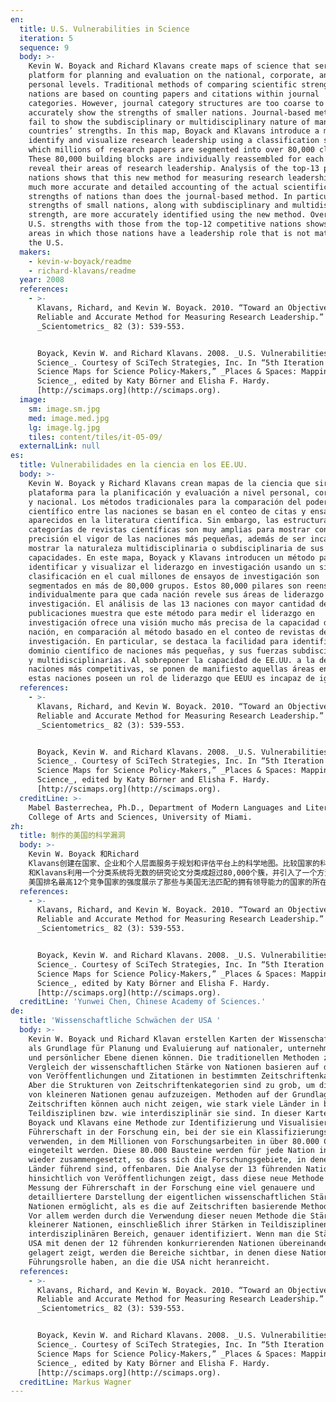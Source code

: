 ```yaml
---
en:
  title: U.S. Vulnerabilities in Science
  iteration: 5
  sequence: 9
  body: >-
    Kevin W. Boyack and Richard Klavans create maps of science that serve as a
    platform for planning and evaluation on the national, corporate, and
    personal levels. Traditional methods of comparing scientific strengths of
    nations are based on counting papers and citations within journal
    categories. However, journal category structures are too coarse to
    accurately show the strengths of smaller nations. Journal-based methods also
    fail to show the subdisciplinary or multidisciplinary nature of many
    countries’ strengths. In this map, Boyack and Klavans introduce a method to
    identify and visualize research leadership using a classification system in
    which millions of research papers are segmented into over 80,000 clusters.
    These 80,000 building blocks are individually reassembled for each nation to
    reveal their areas of research leadership. Analysis of the top-13 publishing
    nations shows that this new method for measuring research leadership gives a
    much more accurate and detailed accounting of the actual scientific
    strengths of nations than does the journal-based method. In particular, the
    strengths of small nations, along with subdisciplinary and multidisciplinary
    strength, are more accurately identified using the new method. Overlaying
    U.S. strengths with those from the top-12 competitive nations shows the
    areas in which those nations have a leadership role that is not matched by
    the U.S.
  makers:
    - kevin-w-boyack/readme
    - richard-klavans/readme
  year: 2008
  references:
    - >-
      Klavans, Richard, and Kevin W. Boyack. 2010. “Toward an Objective,
      Reliable and Accurate Method for Measuring Research Leadership.”
      _Scientometrics_ 82 (3): 539-553.


      Boyack, Kevin W. and Richard Klavans. 2008. _U.S. Vulnerabilities in
      Science_. Courtesy of SciTech Strategies, Inc. In “5th Iteration (2009):
      Science Maps for Science Policy-Makers,” _Places & Spaces: Mapping
      Science_, edited by Katy Börner and Elisha F. Hardy.
      [http://scimaps.org](http://scimaps.org).
  image:
    sm: image.sm.jpg
    med: image.med.jpg
    lg: image.lg.jpg
    tiles: content/tiles/it-05-09/
  externalLink: null
es:
  title: Vulnerabilidades en la ciencia en los EE.UU.
  body: >-
    Kevin W. Boyack y Richard Klavans crean mapas de la ciencia que sirven como
    plataforma para la planificación y evaluación a nivel personal, corporativo
    y nacional. Los métodos tradicionales para la comparación del poderío
    científico entre las naciones se basan en el conteo de citas y ensayos
    aparecidos en la literatura científica. Sin embargo, las estructuras de
    categorías de revistas científicas son muy amplias para mostrar con
    precisión el vigor de las naciones más pequeñas, además de ser incapaces de
    mostrar la naturaleza multidisciplinaria o subdisciplinaria de sus
    capacidades. En este mapa, Boyack y Klavans introducen un método para
    identificar y visualizar el liderazgo en investigación usando un sistema de
    clasificación en el cual millones de ensayos de investigación son
    segmentados en más de 80,000 grupos. Estos 80,000 pilares son reensamblados
    individualmente para que cada nación revele sus áreas de liderazgo en
    investigación. El análisis de las 13 naciones con mayor cantidad de
    publicaciones muestra que este método para medir el liderazgo en
    investigación ofrece una visión mucho más precisa de la capacidad de una
    nación, en comparación al método basado en el conteo de revistas de
    investigación. En particular, se destaca la facilidad para identificar el
    dominio científico de naciones más pequeñas, y sus fuerzas subdisciplinarias
    y multidisciplinarias. Al sobreponer la capacidad de EE.UU. a la de las 12
    naciones más competitivas, se ponen de manifiesto aquellas áreas en que
    estas naciones poseen un rol de liderazgo que EEUU es incapaz de igualar.
  references:
    - >-
      Klavans, Richard, and Kevin W. Boyack. 2010. “Toward an Objective,
      Reliable and Accurate Method for Measuring Research Leadership.”
      _Scientometrics_ 82 (3): 539-553.


      Boyack, Kevin W. and Richard Klavans. 2008. _U.S. Vulnerabilities in
      Science_. Courtesy of SciTech Strategies, Inc. In “5th Iteration (2009):
      Science Maps for Science Policy-Makers,” _Places & Spaces: Mapping
      Science_, edited by Katy Börner and Elisha F. Hardy.
      [http://scimaps.org](http://scimaps.org).
  creditLine: >-
    Mabel Basterrechea, Ph.D., Department of Modern Languages and Literatures,
    College of Arts and Sciences, University of Miami.
zh:
  title: 制作的美国的科学漏洞
  body: >-
    Kevin W. Boyack 和Richard
    Klavans创建在国家、企业和个人层面服务于规划和评估平台上的科学地图。比较国家的科学强度的传统方法是基于对期刊类别中的论文和引文进行计数统计。但是，在这种传统方法中，期刊类别结构过于粗劣而不能准确地展示小国家的强度。基于期刊的方法也不能展示许多国家优势的子学科或多学科本质。这张地图中，Boyack
    和Klavans利用一个分类系统将无数的研究论文分类成超过80,000个簇，并引入了一个方法来识别和可视化研究领导能力。80,000个簇单个地对每个国家重新组装以揭示其研究领导能力的领域。对13个发表了最高的国家进行的分析展示了衡量研究领导能力的这个新方法，该方法相对于基于期刊的方法提供了更多准确具体的国家的科学强度清单。需要特别指出的是，该图利用新的方法更准确地识别小国家的强度、标题和多学科强度。
    美国排名最高12个竞争国家的强度展示了那些与美国无法匹配的拥有领导能力的国家的所在区域。
  references:
    - >-
      Klavans, Richard, and Kevin W. Boyack. 2010. “Toward an Objective,
      Reliable and Accurate Method for Measuring Research Leadership.”
      _Scientometrics_ 82 (3): 539-553.


      Boyack, Kevin W. and Richard Klavans. 2008. _U.S. Vulnerabilities in
      Science_. Courtesy of SciTech Strategies, Inc. In “5th Iteration (2009):
      Science Maps for Science Policy-Makers,” _Places & Spaces: Mapping
      Science_, edited by Katy Börner and Elisha F. Hardy.
      [http://scimaps.org](http://scimaps.org).
  creditLine: 'Yunwei Chen, Chinese Academy of Sciences.'
de:
  title: 'Wissenschaftliche Schwächen der USA '
  body: >-
    Kevin W. Boyack und Richard Klavan erstellen Karten der Wissenschaft, die
    als Grundlage für Planung und Evaluierung auf nationaler, unternehmerischer
    und persönlicher Ebene dienen können. Die traditionellen Methoden zum
    Vergleich der wissenschaftlichen Stärke von Nationen basieren auf dem Zählen
    von Veröffentlichungen und Zitationen in bestimmten Zeitschriftenkategorien.
    Aber die Strukturen von Zeitschriftenkategorien sind zu grob, um die Stärken
    von kleineren Nationen genau aufzuzeigen. Methoden auf der Grundlage von
    Zeitschriften können auch nicht zeigen, wie stark viele Länder in bestimmten
    Teildisziplinen bzw. wie interdisziplinär sie sind. In dieser Karte führen
    Boyack und Klavans eine Methode zur Identifizierung und Visualisierung von
    Führerschaft in der Forschung ein, bei der sie ein Klassifizierungssystem
    verwenden, in dem Millionen von Forschungsarbeiten in über 80.000 Cluster
    eingeteilt werden. Diese 80.000 Bausteine werden für jede Nation individuell
    wieder zusammengesetzt, so dass sich die Forschungsgebiete, in denen diese
    Länder führend sind, offenbaren. Die Analyse der 13 führenden Nationen
    hinsichtlich von Veröffentlichungen zeigt, dass diese neue Methode zur
    Messung der Führerschaft in der Forschung eine viel genauere und
    detailliertere Darstellung der eigentlichen wissenschaftlichen Stärke von
    Nationen ermöglicht, als es die auf Zeitschriften basierende Methode vermag.
    Vor allem werden durch die Verwendung dieser neuen Methode die Stärken
    kleinerer Nationen, einschließlich ihrer Stärken in Teildisziplinen und im
    interdisziplinären Bereich, genauer identifiziert. Wenn man die Stärken der
    USA mit denen der 12 führenden konkurrierenden Nationen übereinander
    gelagert zeigt, werden die Bereiche sichtbar, in denen diese Nationen eine
    Führungsrolle haben, an die die USA nicht heranreicht.
  references:
    - >-
      Klavans, Richard, and Kevin W. Boyack. 2010. “Toward an Objective,
      Reliable and Accurate Method for Measuring Research Leadership.”
      _Scientometrics_ 82 (3): 539-553.


      Boyack, Kevin W. and Richard Klavans. 2008. _U.S. Vulnerabilities in
      Science_. Courtesy of SciTech Strategies, Inc. In “5th Iteration (2009):
      Science Maps for Science Policy-Makers,” _Places & Spaces: Mapping
      Science_, edited by Katy Börner and Elisha F. Hardy.
      [http://scimaps.org](http://scimaps.org).
  creditLine: Markus Wagner
---
```

